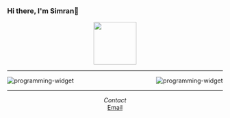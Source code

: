 ### Hi there, I'm Simran👋 

<div align="center">
  <img src="https://tenor.com/view/geometry-math-design-gif-3462433" width="100">
  </div>
  <hr/>
    <div align="center"><img src=""/></div>
  <div align="center">
  <img src="https://github-readme-stats.vercel.app/api/top-langs/?username=simrank13&layout=compact&theme=radical" alt="programming-widget" align="left"/>
  <img src="https://github-readme-stats.vercel.app/api/?username=simrank13&count_private=true&theme=radical&showicons=true" alt="programming-widget" align="right"/>
  </div>
  <span align="left">
  </span>
  <br/>


---


<div align="center"><i>Contact</i></div>
<div align="center"><a href="mailto:simrankullar7@gmail">Email</a></div>






<!--
**simrank13/simrank13** is a ✨ _special_ ✨ repository because its `README.md` (this file) appears on your GitHub profile.

Here are some ideas to get you started:

- 🔭 I’m currently working on ...
- 🌱 I’m currently learning ...
- 👯 I’m looking to collaborate on ...
- 🤔 I’m looking for help with ...
- 💬 Ask me about ...
- 📫 How to reach me: ...
- 😄 Pronouns: ...
- ⚡ Fun fact: ...
-->

